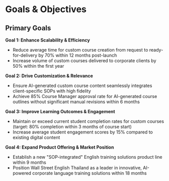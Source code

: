 # Goals & Objectives

## Primary Goals

**Goal 1: Enhance Scalability & Efficiency**
- Reduce average time for custom course creation from request to ready-for-delivery by 70% within 12 months post-launch
- Increase volume of custom courses delivered to corporate clients by 50% within the first year

**Goal 2: Drive Customization & Relevance**
- Ensure AI-generated custom course content seamlessly integrates client-specific SOPs with high fidelity
- Achieve 85% Course Manager approval rate for AI-generated course outlines without significant manual revisions within 6 months

**Goal 3: Improve Learning Outcomes & Engagement**
- Maintain or exceed current student completion rates for custom courses (target: 80% completion within 3 months of course start)
- Increase average student engagement scores by 15% compared to existing digital content

**Goal 4: Expand Product Offering & Market Position**
- Establish a new "SOP-integrated" English training solutions product line within 9 months
- Position Wall Street English Thailand as a leader in innovative, AI-powered corporate language training solutions within 18 months
